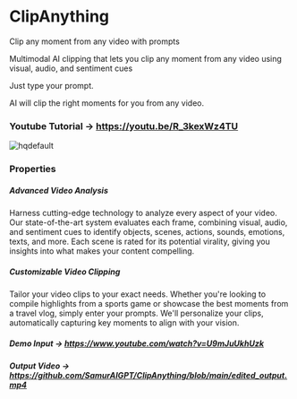 # ClipAnything
Clip any moment from any video with prompts

Multimodal AI clipping that lets you clip any moment from any video using visual, audio, and sentiment cues

Just type your prompt.

AI will clip the right moments for you from any video.

### Youtube Tutorial -> https://youtu.be/R_3kexWz4TU

![hqdefault](https://github.com/user-attachments/assets/9689a74c-598a-4aab-b02e-54673941c2b9)

### Properties

##### Advanced Video Analysis

Harness cutting-edge technology to analyze every aspect of your video. Our state-of-the-art system evaluates each frame, combining visual, audio, and sentiment cues to identify objects, scenes, actions, sounds, emotions, texts, and more. Each scene is rated for its potential virality, giving you insights into what makes your content compelling.

##### Customizable Video Clipping

Tailor your video clips to your exact needs. Whether you're looking to compile highlights from a sports game or showcase the best moments from a travel vlog, simply enter your prompts. We'll personalize your clips, automatically capturing key moments to align with your vision.

##### Demo Input -> https://www.youtube.com/watch?v=U9mJuUkhUzk

##### Output Video -> https://github.com/SamurAIGPT/ClipAnything/blob/main/edited_output.mp4
